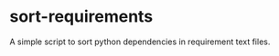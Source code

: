 sort-requirements
=================

A simple script to sort python dependencies in requirement text files.
